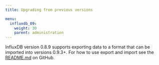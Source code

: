 ```yaml
---
title: Upgrading from previous versions

menu:
  influxdb_09:
    weight: 30
    parent: administration
---
```


InfluxDB version 0.8.9 supports exporting data to a format that can be imported into versions 0.9.3+.
For how to use export and import see the
[README.md](https://github.com/influxdata/influxdb/blob/master/importer/README.md) on GitHub.
